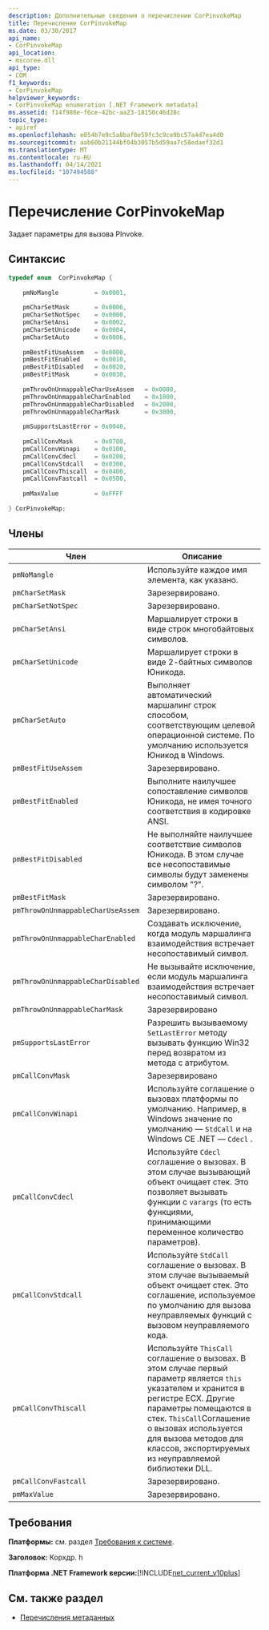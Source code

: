 ```yaml
---
description: Дополнительные сведения о перечислении CorPinvokeMap
title: Перечисление CorPinvokeMap
ms.date: 03/30/2017
api_name:
- CorPinvokeMap
api_location:
- mscoree.dll
api_type:
- COM
f1_keywords:
- CorPinvokeMap
helpviewer_keywords:
- CorPinvokeMap enumeration [.NET Framework metadata]
ms.assetid: f14f986e-f6ce-42bc-aa23-18150c46d28c
topic_type:
- apiref
ms.openlocfilehash: e054b7e9c5a8baf0e59fc3c9ce9bc57a4d7ea4d0
ms.sourcegitcommit: aab60b21144bf04b3057b5d59aa7c58edaef32d1
ms.translationtype: MT
ms.contentlocale: ru-RU
ms.lasthandoff: 04/14/2021
ms.locfileid: "107494588"
---
```

# <a name="corpinvokemap-enumeration"></a>Перечисление CorPinvokeMap

Задает параметры для вызова PInvoke.  
  
## <a name="syntax"></a>Синтаксис  
  
```cpp  
typedef enum  CorPinvokeMap {  
  
    pmNoMangle          = 0x0001,  
  
    pmCharSetMask       = 0x0006,  
    pmCharSetNotSpec    = 0x0000,  
    pmCharSetAnsi       = 0x0002,  
    pmCharSetUnicode    = 0x0004,  
    pmCharSetAuto       = 0x0006,  
  
    pmBestFitUseAssem   = 0x0000,  
    pmBestFitEnabled    = 0x0010,  
    pmBestFitDisabled   = 0x0020,  
    pmBestFitMask       = 0x0030,  
  
    pmThrowOnUnmappableCharUseAssem   = 0x0000,  
    pmThrowOnUnmappableCharEnabled    = 0x1000,  
    pmThrowOnUnmappableCharDisabled   = 0x2000,  
    pmThrowOnUnmappableCharMask       = 0x3000,  
  
    pmSupportsLastError = 0x0040,
  
    pmCallConvMask      = 0x0700,  
    pmCallConvWinapi    = 0x0100,  
    pmCallConvCdecl     = 0x0200,  
    pmCallConvStdcall   = 0x0300,  
    pmCallConvThiscall  = 0x0400,  
    pmCallConvFastcall  = 0x0500,  
  
    pmMaxValue          = 0xFFFF  
  
} CorPinvokeMap;  
```  
  
## <a name="members"></a>Члены  
  
|Член|Описание|  
|------------|-----------------|  
|`pmNoMangle`|Используйте каждое имя элемента, как указано.|  
|`pmCharSetMask`|Зарезервировано.|  
|`pmCharSetNotSpec`|Зарезервировано.|  
|`pmCharSetAnsi`|Маршалирует строки в виде строк многобайтовых символов.|  
|`pmCharSetUnicode`|Маршалирует строки в виде 2-байтных символов Юникода.|  
|`pmCharSetAuto`|Выполняет автоматический маршалинг строк способом, соответствующим целевой операционной системе. По умолчанию используется Юникод в Windows.|  
|`pmBestFitUseAssem`|Зарезервировано.|  
|`pmBestFitEnabled`|Выполните наилучшее сопоставление символов Юникода, не имея точного соответствия в кодировке ANSI.|  
|`pmBestFitDisabled`|Не выполняйте наилучшее соответствие символов Юникода. В этом случае все несопоставимые символы будут заменены символом "?".|  
|`pmBestFitMask`|Зарезервировано.|  
|`pmThrowOnUnmappableCharUseAssem`|Зарезервировано.|  
|`pmThrowOnUnmappableCharEnabled`|Создавать исключение, когда модуль маршалинга взаимодействия встречает несопоставимый символ.|  
|`pmThrowOnUnmappableCharDisabled`|Не вызывайте исключение, если модуль маршалинга взаимодействия встречает несопоставимый символ.|  
|`pmThrowOnUnmappableCharMask`|Зарезервировано|  
|`pmSupportsLastError`|Разрешить вызываемому `SetLastError` методу вызывать функцию Win32 перед возвратом из метода с атрибутом.|  
|`pmCallConvMask`|Зарезервировано|  
|`pmCallConvWinapi`|Используйте соглашение о вызовах платформы по умолчанию. Например, в Windows значение по умолчанию — `StdCall` и на Windows CE .NET — `Cdecl` .|  
|`pmCallConvCdecl`|Используйте `Cdecl` соглашение о вызовах. В этом случае вызывающий объект очищает стек. Это позволяет вызывать функции с `varargs` (то есть функциями, принимающими переменное количество параметров).|  
|`pmCallConvStdcall`|Используйте `StdCall` соглашение о вызовах. В этом случае вызываемый объект очищает стек. Это соглашение, используемое по умолчанию для вызова неуправляемых функций с вызовом неуправляемого кода.|  
|`pmCallConvThiscall`|Используйте `ThisCall` соглашение о вызовах. В этом случае первый параметр является `this` указателем и хранится в регистре ECX. Другие параметры помещаются в стек. `ThisCall`Соглашение о вызовах используется для вызова методов для классов, экспортируемых из неуправляемой библиотеки DLL.|  
|`pmCallConvFastcall`|Зарезервировано.|  
|`pmMaxValue`|Зарезервировано.|  
  
## <a name="requirements"></a>Требования  

 **Платформы:** см. раздел [Требования к системе](../../get-started/system-requirements.md).  
  
 **Заголовок:** Корхдр. h  
  
 **Платформа .NET Framework версии:**[!INCLUDE[net_current_v10plus](../../../../includes/net-current-v10plus-md.md)]  
  
## <a name="see-also"></a>См. также раздел

- [Перечисления метаданных](metadata-enumerations.md)
